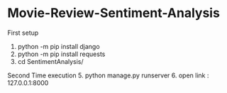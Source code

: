 # Movie-Review-Sentiment-Analysis

First setup
1. python -m pip install django
2. python -m pip install requests
4. cd SentimentAnalysis/

Second Time execution
5. python manage.py runserver
6. open link : 127.0.0.1:8000

